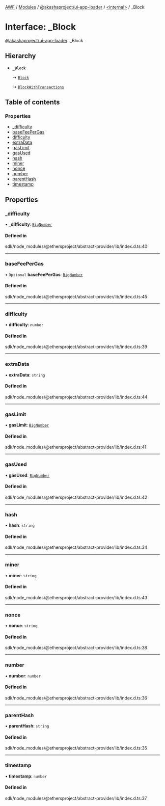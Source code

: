 [AWF](../README.md) / [Modules](../modules.md) / [@akashaproject/ui-app-loader](../modules/akashaproject_ui_app_loader.md) / [<internal\>](../modules/akashaproject_ui_app_loader._internal_.md) / \_Block

# Interface: \_Block

[@akashaproject/ui-app-loader](../modules/akashaproject_ui_app_loader.md).[<internal>](../modules/akashaproject_ui_app_loader._internal_.md)._Block

## Hierarchy

- **`_Block`**

  ↳ [`Block`](akashaproject_ui_app_loader._internal_.Block.md)

  ↳ [`BlockWithTransactions`](akashaproject_ui_app_loader._internal_.BlockWithTransactions.md)

## Table of contents

### Properties

- [\_difficulty](akashaproject_ui_app_loader._internal_._Block.md#_difficulty)
- [baseFeePerGas](akashaproject_ui_app_loader._internal_._Block.md#basefeepergas)
- [difficulty](akashaproject_ui_app_loader._internal_._Block.md#difficulty)
- [extraData](akashaproject_ui_app_loader._internal_._Block.md#extradata)
- [gasLimit](akashaproject_ui_app_loader._internal_._Block.md#gaslimit)
- [gasUsed](akashaproject_ui_app_loader._internal_._Block.md#gasused)
- [hash](akashaproject_ui_app_loader._internal_._Block.md#hash)
- [miner](akashaproject_ui_app_loader._internal_._Block.md#miner)
- [nonce](akashaproject_ui_app_loader._internal_._Block.md#nonce)
- [number](akashaproject_ui_app_loader._internal_._Block.md#number)
- [parentHash](akashaproject_ui_app_loader._internal_._Block.md#parenthash)
- [timestamp](akashaproject_ui_app_loader._internal_._Block.md#timestamp)

## Properties

### \_difficulty

• **\_difficulty**: [`BigNumber`](../classes/akashaproject_ui_app_loader._internal_.BigNumber.md)

#### Defined in

sdk/node_modules/@ethersproject/abstract-provider/lib/index.d.ts:40

___

### baseFeePerGas

• `Optional` **baseFeePerGas**: [`BigNumber`](../classes/akashaproject_ui_app_loader._internal_.BigNumber.md)

#### Defined in

sdk/node_modules/@ethersproject/abstract-provider/lib/index.d.ts:45

___

### difficulty

• **difficulty**: `number`

#### Defined in

sdk/node_modules/@ethersproject/abstract-provider/lib/index.d.ts:39

___

### extraData

• **extraData**: `string`

#### Defined in

sdk/node_modules/@ethersproject/abstract-provider/lib/index.d.ts:44

___

### gasLimit

• **gasLimit**: [`BigNumber`](../classes/akashaproject_ui_app_loader._internal_.BigNumber.md)

#### Defined in

sdk/node_modules/@ethersproject/abstract-provider/lib/index.d.ts:41

___

### gasUsed

• **gasUsed**: [`BigNumber`](../classes/akashaproject_ui_app_loader._internal_.BigNumber.md)

#### Defined in

sdk/node_modules/@ethersproject/abstract-provider/lib/index.d.ts:42

___

### hash

• **hash**: `string`

#### Defined in

sdk/node_modules/@ethersproject/abstract-provider/lib/index.d.ts:34

___

### miner

• **miner**: `string`

#### Defined in

sdk/node_modules/@ethersproject/abstract-provider/lib/index.d.ts:43

___

### nonce

• **nonce**: `string`

#### Defined in

sdk/node_modules/@ethersproject/abstract-provider/lib/index.d.ts:38

___

### number

• **number**: `number`

#### Defined in

sdk/node_modules/@ethersproject/abstract-provider/lib/index.d.ts:36

___

### parentHash

• **parentHash**: `string`

#### Defined in

sdk/node_modules/@ethersproject/abstract-provider/lib/index.d.ts:35

___

### timestamp

• **timestamp**: `number`

#### Defined in

sdk/node_modules/@ethersproject/abstract-provider/lib/index.d.ts:37
